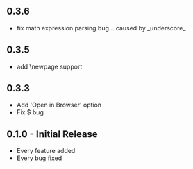 ## 0.3.6
* fix math expression parsing bug... caused by \_underscore\_

## 0.3.5
* add \\newpage support

## 0.3.3
* Add 'Open in Browser' option
* Fix \$ bug

## 0.1.0 - Initial Release
* Every feature added
* Every bug fixed
